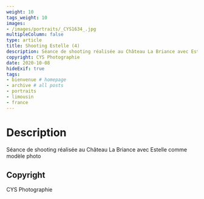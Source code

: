 ```yaml
---
weight: 10
tags_weight: 10
images:
- /images/portraits/_CYS1634_.jpg
multipleColumn: false
type: article
title: Shooting Estelle (4)
description: Séance de shooting réalisée au Château La Briance avec Estelle comme modèle photo
copyright: CYS Photographie
date: 2020-10-08
hideExif: true
tags:
- bienvenue # homepage
- archive # all posts
- portraits
- limousin
- france
---
```


# Description

Séance de shooting réalisée au Château La Briance avec Estelle comme modèle photo

## Copyright

CYS Photographie

